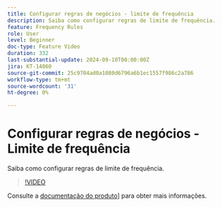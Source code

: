 ```yaml
---
title: Configurar regras de negócios - limite de frequência
description: Saiba como configurar regras de limite de frequência.
feature: Frequency Rules
role: User
level: Beginner
doc-type: Feature Video
duration: 332
last-substantial-update: 2024-09-10T00:00:00Z
jira: KT-14860
source-git-commit: 25c9704ad0a1080d6796a6b1ec1557f986c2a786
workflow-type: tm+mt
source-wordcount: '31'
ht-degree: 0%

---
```



# Configurar regras de negócios - Limite de frequência

Saiba como configurar regras de limite de frequência.

>[!VIDEO](https://video.tv.adobe.com/v/3433395/?learn=on)

Consulte a [documentação do produto]([https://experienceleague.adobe.com/en/docs/journey-optimizer/using/configuration/frequency-rules)] para obter mais informações.
